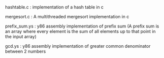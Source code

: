 hashtable.c : implementation of a hash table in c

mergesort.c  : A multithreaded mergesort implementation in c

prefix_sum.ys : y86 assembly implementation of prefix sum (A prefix sum is an array where every element is the sum of all elements up to that point in the input array)

gcd.ys : y86 assembly implementation of greater common denominator between 2 numbers
